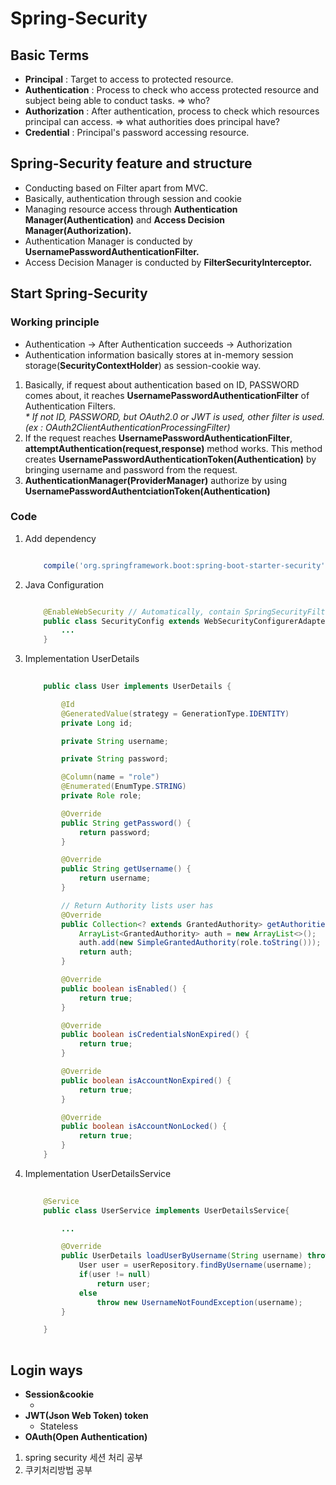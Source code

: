 # Spring-Security

## Basic Terms
<ul>
<li><strong>Principal</strong> : Target to access to protected resource.</li>
<li><strong>Authentication</strong> : Process to check who access protected resource and subject being able to conduct tasks. => who?</li>
<li><strong>Authorization</strong> : After authentication, process to check which resources principal can access. => what authorities does principal have?</li>
<li><strong>Credential</strong> : Principal's password accessing resource.</li>
</ul>

## Spring-Security feature and structure
<ul>
    <li>Conducting based on Filter apart from MVC.</li>
    <li>Basically, authentication through session and cookie</li>
    <li>Managing resource access through <strong>Authentication Manager(Authentication)</strong> and <strong>Access Decision Manager(Authorization).</strong></li>
    <li>Authentication Manager is conducted by <strong>UsernamePasswordAuthenticationFilter.</strong></li>
    <li>Access Decision Manager is conducted by <strong>FilterSecurityInterceptor.</strong></li>
</ul>

## Start Spring-Security

### Working principle
<ul>
    <li>Authentication -> After Authentication succeeds -> Authorization</li>
    <li>Authentication information basically stores at in-memory session storage(<strong>SecurityContextHolder</strong>) as session-cookie way.</li>
</ul>
<ol>
    <li>Basically, if request about authentication based on ID, PASSWORD comes about, it reaches <strong>UsernamePasswordAuthenticationFilter</strong> of Authentication Filters.</li>
    <em>* If not ID, PASSWORD, but OAuth2.0 or JWT is used, other filter is used. (ex : OAuth2ClientAuthenticationProcessingFilter)</em>
    <li>If the request reaches <strong>UsernamePasswordAuthenticationFilter</strong>, <strong>attemptAuthentication(request,response)</strong> method works. This method creates <strong>UsernamePasswordAuthenticationToken(Authentication)</strong> by bringing username and password from the request.</li>
    <li><strong>AuthenticationManager(ProviderManager)</strong> authorize by using <strong>UsernamePasswordAuthentciationToken(Authentication)</strong></li>
</ol>

### Code

1. Add dependency

    ```groovy

        compile('org.springframework.boot:spring-boot-starter-security')

    ```

2. Java Configuration

    ```java

        @EnableWebSecurity // Automatically, contain SpringSecurityFilterChain
        public class SecurityConfig extends WebSecurityConfigurerAdapter{
            ...   
        }

    ```
3. Implementation UserDetails

    ```java
        
        public class User implements UserDetails {
    
            @Id
            @GeneratedValue(strategy = GenerationType.IDENTITY)
            private Long id;

            private String username;

            private String password;

            @Column(name = "role")
            @Enumerated(EnumType.STRING)
            private Role role;

            @Override
            public String getPassword() {
                return password;
            }

            @Override
            public String getUsername() {
                return username;
            }

            // Return Authority lists user has
            @Override
            public Collection<? extends GrantedAuthority> getAuthorities() {
                ArrayList<GrantedAuthority> auth = new ArrayList<>();
                auth.add(new SimpleGrantedAuthority(role.toString()));
                return auth;
            }

            @Override
            public boolean isEnabled() {
                return true;
            }

            @Override
            public boolean isCredentialsNonExpired() {
                return true;
            }

            @Override
            public boolean isAccountNonExpired() {
                return true;
            }

            @Override
            public boolean isAccountNonLocked() {
                return true;
            }
        }
    
    ```
4. Implementation UserDetailsService

    ```java
        
        @Service
        public class UserService implements UserDetailsService{

            ...

            @Override
            public UserDetails loadUserByUsername(String username) throws UsernameNotFoundException {
                User user = userRepository.findByUsername(username);
                if(user != null)
                    return user;
                else
                    throw new UsernameNotFoundException(username);
            }

        }
        
    ```
    
## Login ways

<ul>
    <li><strong>Session&#38;cookie</strong>
        <ul>
            <li></li>
        </ul>
    </li>
    <li><strong>JWT(Json Web Token) token</strong>
        <ul>
            <li>Stateless</li>
        </ul>
    </li>
    <li><strong>OAuth(Open Authentication)</strong></li>

</ul>

1. spring security 세션 처리 공부
2. 쿠키처리방법 공부
